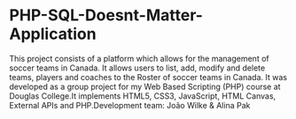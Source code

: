 # PHP-SQL-Doesnt-Matter-Application
This project consists of a platform which allows for the management of soccer teams in Canada. It allows users to list, add, modify and delete teams, players and coaches to the Roster of soccer teams in Canada. It was developed as a group project for my Web Based Scripting (PHP) course at Douglas College.It implements HTML5, CSS3, JavaScript, HTML Canvas, External APIs and PHP.Development team: João Wilke &amp; Alina Pak
